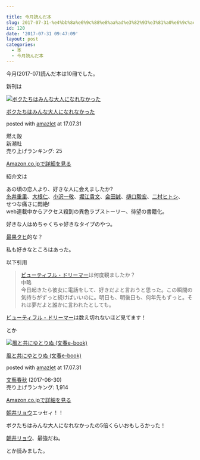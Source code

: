 ```yaml
---

title: 今月読んだ本
slug: 2017-07-31-%e4%bb%8a%e6%9c%88%e8%aa%ad%e3%82%93%e3%81%a0%e6%9c%ac-17
id: 120
date: '2017-07-31 09:47:09'
layout: post
categories:
  - 本
  - 今月読んだ本
---
```


今月(2017-07)読んだ本は10冊でした。

新刊は



 [![ボクたちはみんな大人になれなかった](https://cdn-ak.f.st-hatena.com/images/fotolife/p/peipeipe/20190630/20190630172027.jpg)](http://www.amazon.co.jp/exec/obidos/ASIN/4103510110/peipeipe-22/ref=nosim/) 



[ボクたちはみんな大人になれなかった](http://www.amazon.co.jp/exec/obidos/ASIN/4103510110/peipeipe-22/ref=nosim/)

posted with [amazlet](http://www.amazlet.com/ "amazlet") at 17.07.31



燃え殻  
新潮社  
売り上げランキング: 25  




[Amazon.co.jpで詳細を見る](http://www.amazon.co.jp/exec/obidos/ASIN/4103510110/peipeipe-22/ref=nosim/)







紹介文は  

あの頃の恋人より、好きな人に会えましたか?  
[糸井重里](http://d.hatena.ne.jp/keyword/%BB%E5%B0%E6%BD%C5%CE%A4)、[大根仁](http://d.hatena.ne.jp/keyword/%C2%E7%BA%AC%BF%CE)、[小沢一敬](http://d.hatena.ne.jp/keyword/%BE%AE%C2%F4%B0%EC%B7%C9)、[堀江貴文](http://d.hatena.ne.jp/keyword/%CB%D9%B9%BE%B5%AE%CA%B8)、[会田誠](http://d.hatena.ne.jp/keyword/%B2%F1%C5%C4%C0%BF)、[樋口毅宏](http://d.hatena.ne.jp/keyword/%C8%F5%B8%FD%B5%A3%B9%A8)、[二村ヒトシ](http://d.hatena.ne.jp/keyword/%C6%F3%C2%BC%A5%D2%A5%C8%A5%B7)、  
せつな痛さに悶絶!  
web連載中からアクセス殺到の異色ラブストーリー、待望の書籍化。  

好きな人はめちゃくちゃ好きなタイプのやつ。

[最果タヒ](http://d.hatena.ne.jp/keyword/%BA%C7%B2%CC%A5%BF%A5%D2)的な？

私も好きなところはあった。

以下引用

> [ビューティフル・ドリーマー](http://d.hatena.ne.jp/keyword/%A5%D3%A5%E5%A1%BC%A5%C6%A5%A3%A5%D5%A5%EB%A1%A6%A5%C9%A5%EA%A1%BC%A5%DE%A1%BC)は何度観ましたか？  
> 中略  
> 今日起きたら彼女に電話をして、好きだよと言おうと思った。この瞬間の気持ちがずっと続けばいいのに。明日も、明後日も、何年先もずっと。それは夢だよと誰かに言われたとしても。

[ビューティフル・ドリーマー](http://d.hatena.ne.jp/keyword/%A5%D3%A5%E5%A1%BC%A5%C6%A5%A3%A5%D5%A5%EB%A1%A6%A5%C9%A5%EA%A1%BC%A5%DE%A1%BC)は数え切れないほど見てます！

とか



 [![風と共にゆとりぬ (文春e-book)](https://cdn-ak.f.st-hatena.com/images/fotolife/p/peipeipe/20190630/20190630172201.jpg)](http://www.amazon.co.jp/exec/obidos/ASIN/B0734WMV28/peipeipe-22/ref=nosim/) 



[風と共にゆとりぬ (文春e-book)](http://www.amazon.co.jp/exec/obidos/ASIN/B0734WMV28/peipeipe-22/ref=nosim/)

posted with [amazlet](http://www.amazlet.com/ "amazlet") at 17.07.31



[文藝春秋](http://d.hatena.ne.jp/keyword/%CA%B8%E9%BA%BD%D5%BD%A9) (2017-06-30)  
売り上げランキング: 1,914  




[Amazon.co.jpで詳細を見る](http://www.amazon.co.jp/exec/obidos/ASIN/B0734WMV28/peipeipe-22/ref=nosim/)







[朝井リョウ](http://d.hatena.ne.jp/keyword/%C4%AB%B0%E6%A5%EA%A5%E7%A5%A6)エッセィ！！

ボクたちはみんな大人になれなかったの5倍くらいおもしろかった！

[朝井リョウ](http://d.hatena.ne.jp/keyword/%C4%AB%B0%E6%A5%EA%A5%E7%A5%A6)、最強だね。

とか読みました。